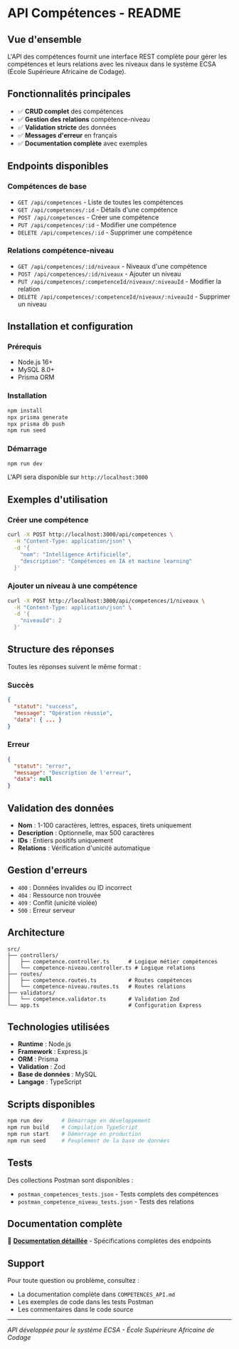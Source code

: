 # API Compétences - README

## Vue d'ensemble

L'API des compétences fournit une interface REST complète pour gérer les compétences et leurs relations avec les niveaux dans le système ECSA (École Supérieure Africaine de Codage).

## Fonctionnalités principales

- ✅ **CRUD complet** des compétences
- ✅ **Gestion des relations** compétence-niveau
- ✅ **Validation stricte** des données
- ✅ **Messages d'erreur** en français
- ✅ **Documentation complète** avec exemples

## Endpoints disponibles

### Compétences de base
- `GET /api/competences` - Liste de toutes les compétences
- `GET /api/competences/:id` - Détails d'une compétence
- `POST /api/competences` - Créer une compétence
- `PUT /api/competences/:id` - Modifier une compétence
- `DELETE /api/competences/:id` - Supprimer une compétence

### Relations compétence-niveau
- `GET /api/competences/:id/niveaux` - Niveaux d'une compétence
- `POST /api/competences/:id/niveaux` - Ajouter un niveau
- `PUT /api/competences/:competenceId/niveaux/:niveauId` - Modifier la relation
- `DELETE /api/competences/:competenceId/niveaux/:niveauId` - Supprimer un niveau

## Installation et configuration

### Prérequis
- Node.js 16+
- MySQL 8.0+
- Prisma ORM

### Installation
```bash
npm install
npx prisma generate
npx prisma db push
npm run seed
```

### Démarrage
```bash
npm run dev
```

L'API sera disponible sur `http://localhost:3000`

## Exemples d'utilisation

### Créer une compétence
```bash
curl -X POST http://localhost:3000/api/competences \
  -H "Content-Type: application/json" \
  -d '{
    "nom": "Intelligence Artificielle",
    "description": "Compétences en IA et machine learning"
  }'
```

### Ajouter un niveau à une compétence
```bash
curl -X POST http://localhost:3000/api/competences/1/niveaux \
  -H "Content-Type: application/json" \
  -d '{
    "niveauId": 2
  }'
```

## Structure des réponses

Toutes les réponses suivent le même format :

### Succès
```json
{
  "statut": "success",
  "message": "Opération réussie",
  "data": { ... }
}
```

### Erreur
```json
{
  "statut": "error",
  "message": "Description de l'erreur",
  "data": null
}
```

## Validation des données

- **Nom** : 1-100 caractères, lettres, espaces, tirets uniquement
- **Description** : Optionnelle, max 500 caractères
- **IDs** : Entiers positifs uniquement
- **Relations** : Vérification d'unicité automatique

## Gestion d'erreurs

- `400` : Données invalides ou ID incorrect
- `404` : Ressource non trouvée
- `409` : Conflit (unicité violée)
- `500` : Erreur serveur

## Architecture

```
src/
├── controllers/
│   ├── competence.controller.ts      # Logique métier compétences
│   └── competence-niveau.controller.ts # Logique relations
├── routes/
│   ├── competence.routes.ts          # Routes compétences
│   └── competence-niveau.routes.ts   # Routes relations
├── validators/
│   └── competence.validator.ts       # Validation Zod
└── app.ts                            # Configuration Express
```

## Technologies utilisées

- **Runtime** : Node.js
- **Framework** : Express.js
- **ORM** : Prisma
- **Validation** : Zod
- **Base de données** : MySQL
- **Langage** : TypeScript

## Scripts disponibles

```bash
npm run dev      # Démarrage en développement
npm run build    # Compilation TypeScript
npm run start    # Démarrage en production
npm run seed     # Peuplement de la base de données
```

## Tests

Des collections Postman sont disponibles :
- `postman_competences_tests.json` - Tests complets des compétences
- `postman_competence_niveau_tests.json` - Tests des relations

## Documentation complète

📖 **[Documentation détaillée](COMPETENCES_API.md)** - Spécifications complètes des endpoints

## Support

Pour toute question ou problème, consultez :
- La documentation complète dans `COMPETENCES_API.md`
- Les exemples de code dans les tests Postman
- Les commentaires dans le code source

---

*API développée pour le système ECSA - École Supérieure Africaine de Codage*
